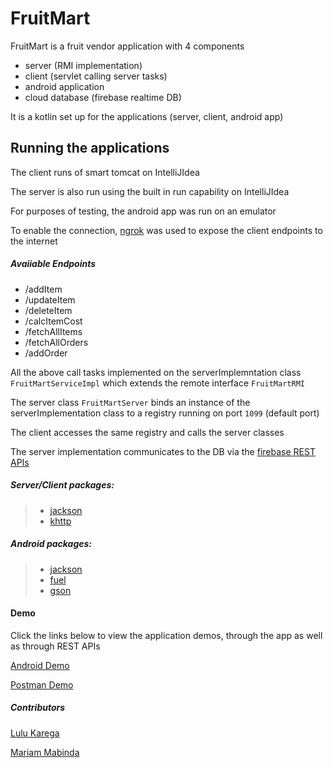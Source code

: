 
# FruitMart
FruitMart is a fruit vendor application with 4 components
  - server (RMI implementation)
  - client (servlet calling server tasks)
  - android application
  - cloud database (firebase realtime DB)
 
 It is a kotlin set up for the applications (server, client, android app)

## Running the applications
The client runs of smart tomcat on IntelliJIdea

The server is also run using the built in run capability on IntelliJIdea

For purposes of testing, the android app was run on an emulator 

To enable the connection, [ngrok](https://ngrok.com/docs) was used to expose the client endpoints to the internet

##### Avaiiable Endpoints
- /addItem
- /updateItem
- /deleteItem
- /calcItemCost
- /fetchAllItems
- /fetchAllOrders
- /addOrder

All the above call tasks implemented on the serverImplemntation class `FruitMartServiceImpl` which extends the remote interface `FruitMartRMI`

The server class `FruitMartServer` binds an  instance of the serverImplementation  class to a  registry running on port `1099` (default port)

The client accesses the same registry and calls the server classes

The server implementation communicates to the DB via the [firebase REST APIs](https://firebase.google.com/docs/database/rest/retrieve-data)

##### Server/Client packages:
 >- [jackson](https://github.com/FasterXML/jackson-module-kotlin)
 >- [khttp](https://khttp.readthedocs.io/)
 
##### Android packages:
 >- [jackson](https://github.com/FasterXML/jackson-module-kotlin)
 >- [fuel](https://khttp.readthedocs.io/)
 >- [gson](https://github.com/FasterXML/jackson-module-kotlin)

#### Demo
Click the links below to view the application demos, through the app as well as through REST APIs

[Android Demo](https://drive.google.com/file/d/1JnsvjYfwMawpsQS8qWmoMy4FywxoLUwE/view)

[Postman Demo](https://drive.google.com/file/d/190EwfHnWn3wRUR-t2Rk36aZPzLbsYiCx/view)

##### Contributors

[Lulu Karega](lulu.karega@strathmore.edu) 

[Mariam Mabinda](mariamabinda@gmail.com)
